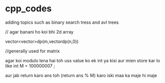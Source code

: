 # cpp_codes
adding topics such as binary search tress and avl trees

// agar banani ho koi bhi 2d array 

vector<vector<int>>dp(m,vector<int>dp(n,0)) 

//generally used for matrix

agar koi modulo lena hai toh uss value ko ek int ya kisi aur mien store kar lo
like int M = 100000007 ; 

aur jab return karo ans toh (return ans % M) karo iski maa ka maje hi maje


